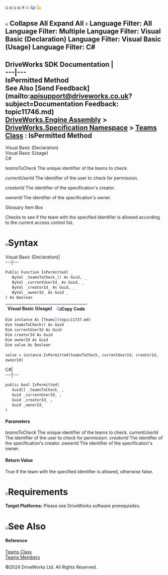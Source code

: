 ![](dotnetimages/collapse.gif) ![](dotnetimages/expand.gif) ![](dotnetimages/collapse.gif) ![](dotnetimages/expand.gif) ![](dotnetimages/drpdown.gif) ![](dotnetimages/drpdown_orange.gif) ![](dotnetimages/copycode.gif) ![](dotnetimages/copycodeHighlight.gif)

![](dotnetimages/collapse.gif) Collapse All Expand All ![](dotnetimages/drpdown.gif) Language Filter: All  Language Filter: Multiple  Language Filter: Visual Basic (Declaration) Language Filter: Visual Basic (Usage) Language Filter: C#  
---  
DriveWorks SDK Documentation  |   
---|---  
IsPermitted Method   
See Also [Send Feedback](mailto:apisupport@driveworks.co.uk?subject=Documentation Feedback: topic11746.md)  
[DriveWorks.Engine Assembly](topic2156.md) > [DriveWorks.Specification Namespace](topic10764.md) > [Teams Class](topic11737.md) : IsPermitted Method  
---  
  
Visual Basic (Declaration)    
Visual Basic (Usage)    
C# 

_teamsToCheck_
    The unique identifier of the teams to check.

_currentUserId_
    The identifier of the user to check for permission.

_creatorId_
    The identifier of the specification's creator.

_ownerId_
    The identifier of the specification's owner.

Glossary Item Box

Checks to see if the team with the specified identifier is allowed according to the current access control list. 

# ![](dotnetimages/collapse.gif)Syntax

Visual Basic (Declaration)|   
---|---  
      
    
    Public Function IsPermitted( _
       ByVal _teamsToCheck_() As Guid, _
       ByVal _currentUserId_ As Guid, _
       ByVal _creatorId_ As Guid, _
       ByVal _ownerId_ As Guid _
    ) As Boolean  
  
Visual Basic (Usage)| ![](dotnetimages/copycode.gif)Copy Code  
---|---  
      
    
    Dim instance As [Teams](topic11737.md)
    Dim teamsToCheck() As Guid
    Dim currentUserId As Guid
    Dim creatorId As Guid
    Dim ownerId As Guid
    Dim value As Boolean
     
    value = instance.IsPermitted(teamsToCheck, currentUserId, creatorId, ownerId)  
  
C#|   
---|---  
      
    
    public bool IsPermitted( 
       Guid[] _teamsToCheck_ ,
       Guid _currentUserId_ ,
       Guid _creatorId_ ,
       Guid _ownerId_
    )  
  
#### Parameters

 _teamsToCheck_
    The unique identifier of the teams to check.
_currentUserId_
    The identifier of the user to check for permission.
_creatorId_
    The identifier of the specification's creator.
_ownerId_
    The identifier of the specification's owner.

#### Return Value

True if the team with the specified identifier is allowed, otherwise false.

# ![](dotnetimages/collapse.gif)Requirements

**Target Platforms:** Please see DriveWorks software prerequisites.

# ![](dotnetimages/collapse.gif)See Also

#### Reference

[Teams Class](topic11737.md)   
[Teams Members](topic11738.md)

©2024 DriveWorks Ltd. All Rights Reserved.
